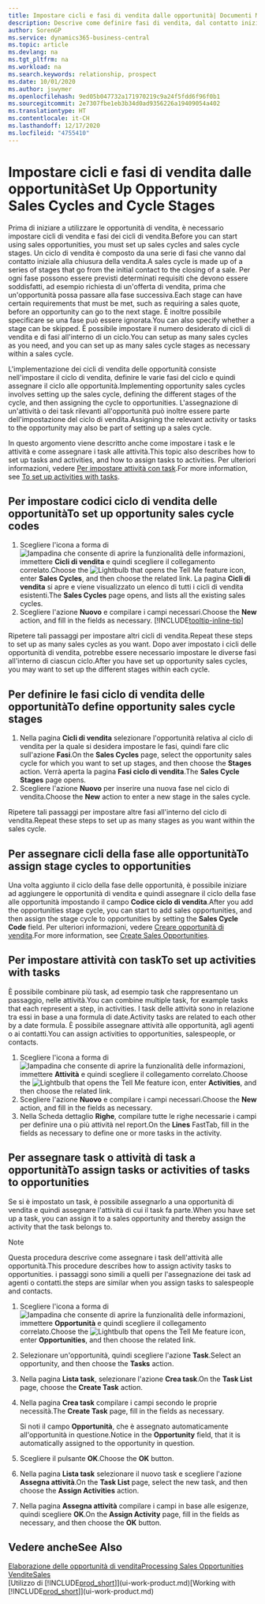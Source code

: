 ```yaml
---
title: Impostare cicli e fasi di vendita dalle opportunità| Documenti Microsoft
description: Descrive come definire fasi di vendita, dal contatto iniziale alla chiusura, per creare un ciclo di vendita e assegnarlo alle opportunità in Business Central.
author: SorenGP
ms.service: dynamics365-business-central
ms.topic: article
ms.devlang: na
ms.tgt_pltfrm: na
ms.workload: na
ms.search.keywords: relationship, prospect
ms.date: 10/01/2020
ms.author: jswymer
ms.openlocfilehash: 9ed05b047732a171970219c9a24f5fdd6f96f0b1
ms.sourcegitcommit: 2e7307fbe1eb3b34d0ad9356226a19409054a402
ms.translationtype: HT
ms.contentlocale: it-CH
ms.lasthandoff: 12/17/2020
ms.locfileid: "4755410"
---
```

# <a name="set-up-opportunity-sales-cycles-and-cycle-stages"></a><span data-ttu-id="a4f86-103">Impostare cicli e fasi di vendita dalle opportunità</span><span class="sxs-lookup"><span data-stu-id="a4f86-103">Set Up Opportunity Sales Cycles and Cycle Stages</span></span>
<span data-ttu-id="a4f86-104">Prima di iniziare a utilizzare le opportunità di vendita, è necessario impostare cicli di vendita e fasi dei cicli di vendita.</span><span class="sxs-lookup"><span data-stu-id="a4f86-104">Before you can start using sales opportunities, you must set up sales cycles and sales cycle stages.</span></span> <span data-ttu-id="a4f86-105">Un ciclo di vendita è composto da una serie di fasi che vanno dal contatto iniziale alla chiusura della vendita.</span><span class="sxs-lookup"><span data-stu-id="a4f86-105">A sales cycle is made up of a series of stages that go from the initial contact to the closing of a sale.</span></span> <span data-ttu-id="a4f86-106">Per ogni fase possono essere previsti determinati requisiti che devono essere soddisfatti, ad esempio richiesta di un'offerta di vendita, prima che un'opportunità possa passare alla fase successiva.</span><span class="sxs-lookup"><span data-stu-id="a4f86-106">Each stage can have certain requirements that must be met, such as requiring a sales quote, before an opportunity can go to the next stage.</span></span> <span data-ttu-id="a4f86-107">È inoltre possibile specificare se una fase può essere ignorata.</span><span class="sxs-lookup"><span data-stu-id="a4f86-107">You can also specify whether a stage can be skipped.</span></span> <span data-ttu-id="a4f86-108">È possibile impostare il numero desiderato di cicli di vendita e di fasi all'interno di un ciclo.</span><span class="sxs-lookup"><span data-stu-id="a4f86-108">You can setup as many sales cycles as you need, and you can set up as many sales cycle stages as necessary within a sales cycle.</span></span>

<span data-ttu-id="a4f86-109">L'implementazione dei cicli di vendita delle opportunità consiste nell'impostare il ciclo di vendita, definire le varie fasi del ciclo e quindi assegnare il ciclo alle opportunità.</span><span class="sxs-lookup"><span data-stu-id="a4f86-109">Implementing opportunity sales cycles involves setting up the sales cycle, defining the different stages of the cycle, and then assigning the cycle to opportunities.</span></span> <span data-ttu-id="a4f86-110">L'assegnazione di un'attività o dei task rilevanti all'opportunità può inoltre essere parte dell'impostazione del ciclo di vendita.</span><span class="sxs-lookup"><span data-stu-id="a4f86-110">Assigning the relevant activity or tasks to the opportunity may also be part of setting up a sales cycle.</span></span>

<span data-ttu-id="a4f86-111">In questo argomento viene descritto anche come impostare i task e le attività e come assegnare i task alle attività.</span><span class="sxs-lookup"><span data-stu-id="a4f86-111">This topic also describes how to set up tasks and activities, and how to assign tasks to activities.</span></span> <span data-ttu-id="a4f86-112">Per ulteriori informazioni, vedere [Per impostare attività con task](marketing-how-setup-opportunity-sales-cycles-stages.md#to-set-up-activities-with-tasks).</span><span class="sxs-lookup"><span data-stu-id="a4f86-112">For more information, see [To set up activities with tasks](marketing-how-setup-opportunity-sales-cycles-stages.md#to-set-up-activities-with-tasks).</span></span>

## <a name="to-set-up-opportunity-sales-cycle-codes"></a><span data-ttu-id="a4f86-113">Per impostare codici ciclo di vendita delle opportunità</span><span class="sxs-lookup"><span data-stu-id="a4f86-113">To set up opportunity sales cycle codes</span></span>
1. <span data-ttu-id="a4f86-114">Scegliere l'icona a forma di ![lampadina che consente di aprire la funzionalità delle informazioni](media/ui-search/search_small.png "Informazioni sull'operazione che si desidera eseguire"), immettere **Cicli di vendita** e quindi scegliere il collegamento correlato.</span><span class="sxs-lookup"><span data-stu-id="a4f86-114">Choose the ![Lightbulb that opens the Tell Me feature](media/ui-search/search_small.png "Tell me what you want to do") icon, enter **Sales Cycles**, and then choose the related link.</span></span> <span data-ttu-id="a4f86-115">La pagina **Cicli di vendita** si apre e viene visualizzato un elenco di tutti i cicli di vendita esistenti.</span><span class="sxs-lookup"><span data-stu-id="a4f86-115">The **Sales Cycles** page opens, and lists all the existing sales cycles.</span></span>
2. <span data-ttu-id="a4f86-116">Scegliere l'azione **Nuovo** e compilare i campi necessari.</span><span class="sxs-lookup"><span data-stu-id="a4f86-116">Choose the **New** action, and fill in the fields as necessary.</span></span> [!INCLUDE[tooltip-inline-tip](includes/tooltip-inline-tip_md.md)]

<span data-ttu-id="a4f86-117">Ripetere tali passaggi per impostare altri cicli di vendita.</span><span class="sxs-lookup"><span data-stu-id="a4f86-117">Repeat these steps to set up as many sales cycles as you want.</span></span> <span data-ttu-id="a4f86-118">Dopo aver impostato i cicli delle opportunità di vendita, potrebbe essere necessario impostare le diverse fasi all'interno di ciascun ciclo.</span><span class="sxs-lookup"><span data-stu-id="a4f86-118">After you have set up opportunity sales cycles, you may want to set up the different stages within each cycle.</span></span>

## <a name="to-define-opportunity-sales-cycle-stages"></a><span data-ttu-id="a4f86-119">Per definire le fasi ciclo di vendita delle opportunità</span><span class="sxs-lookup"><span data-stu-id="a4f86-119">To define opportunity sales cycle stages</span></span>
1. <span data-ttu-id="a4f86-120">Nella pagina **Cicli di vendita** selezionare l'opportunità relativa al ciclo di vendita per la quale si desidera impostare le fasi, quindi fare clic sull'azione **Fasi**.</span><span class="sxs-lookup"><span data-stu-id="a4f86-120">On the **Sales Cycles** page, select the opportunity sales cycle for which you want to set up stages, and then choose the **Stages** action.</span></span> <span data-ttu-id="a4f86-121">Verrà aperta la pagina **Fasi ciclo di vendita**.</span><span class="sxs-lookup"><span data-stu-id="a4f86-121">The **Sales Cycle Stages** page opens.</span></span>
2. <span data-ttu-id="a4f86-122">Scegliere l'azione **Nuovo** per inserire una nuova fase nel ciclo di vendita.</span><span class="sxs-lookup"><span data-stu-id="a4f86-122">Choose the **New** action to enter a new stage in the sales cycle.</span></span>

<span data-ttu-id="a4f86-123">Ripetere tali passaggi per impostare altre fasi all'interno del ciclo di vendita.</span><span class="sxs-lookup"><span data-stu-id="a4f86-123">Repeat these steps to set up as many stages as you want within the sales cycle.</span></span>

## <a name="to-assign-stage-cycles-to-opportunities"></a><span data-ttu-id="a4f86-124">Per assegnare cicli della fase alle opportunità</span><span class="sxs-lookup"><span data-stu-id="a4f86-124">To assign stage cycles to opportunities</span></span>
<span data-ttu-id="a4f86-125">Una volta aggiunto il ciclo della fase delle opportunità, è possibile iniziare ad aggiungere le opportunità di vendita e quindi assegnare il ciclo della fase alle opportunità impostando il campo **Codice ciclo di vendita**.</span><span class="sxs-lookup"><span data-stu-id="a4f86-125">After you add the opportunities stage cycle, you can start to add sales opportunities, and then assign the stage cycle to opportunities by setting the **Sales Cycle Code** field.</span></span> <span data-ttu-id="a4f86-126">Per ulteriori informazioni, vedere [Creare opportunità di vendita](marketing-how-create-opportunities.md).</span><span class="sxs-lookup"><span data-stu-id="a4f86-126">For more information, see [Create Sales Opportunities](marketing-how-create-opportunities.md).</span></span>

## <a name="to-set-up-activities-with-tasks"></a><span data-ttu-id="a4f86-127">Per impostare attività con task</span><span class="sxs-lookup"><span data-stu-id="a4f86-127">To set up activities with tasks</span></span>
<span data-ttu-id="a4f86-128">È possibile combinare più task, ad esempio task che rappresentano un passaggio, nelle attività.</span><span class="sxs-lookup"><span data-stu-id="a4f86-128">You can combine multiple task, for example tasks that each represent a step, in activities.</span></span> <span data-ttu-id="a4f86-129">I task delle attività sono in relazione tra essi in base a una formula di date.</span><span class="sxs-lookup"><span data-stu-id="a4f86-129">Activity tasks are related to each other by a date formula.</span></span> <span data-ttu-id="a4f86-130">È possibile assegnare attività alle opportunità, agli agenti o ai contatti.</span><span class="sxs-lookup"><span data-stu-id="a4f86-130">You can assign activities to opportunities, salespeople, or contacts.</span></span>

1. <span data-ttu-id="a4f86-131">Scegliere l'icona a forma di ![lampadina che consente di aprire la funzionalità delle informazioni](media/ui-search/search_small.png "Informazioni sull'operazione che si desidera eseguire"), immettere **Attività** e quindi scegliere il collegamento correlato.</span><span class="sxs-lookup"><span data-stu-id="a4f86-131">Choose the ![Lightbulb that opens the Tell Me feature](media/ui-search/search_small.png "Tell me what you want to do") icon, enter **Activities**, and then choose the related link.</span></span>
2. <span data-ttu-id="a4f86-132">Scegliere l'azione **Nuovo** e compilare i campi necessari.</span><span class="sxs-lookup"><span data-stu-id="a4f86-132">Choose the **New** action, and fill in the fields as necessary.</span></span>
3. <span data-ttu-id="a4f86-133">Nella Scheda dettaglio **Righe**, compilare tutte le righe necessarie i campi per definire una o più attività nel report.</span><span class="sxs-lookup"><span data-stu-id="a4f86-133">On the **Lines** FastTab, fill in the fields as necessary to define one or more tasks in the activity.</span></span>

## <a name="to-assign-tasks-or-activities-of-tasks-to-opportunities"></a><span data-ttu-id="a4f86-134">Per assegnare task o attività di task a opportunità</span><span class="sxs-lookup"><span data-stu-id="a4f86-134">To assign tasks or activities of tasks to opportunities</span></span>
<span data-ttu-id="a4f86-135">Se si è impostato un task, è possibile assegnarlo a una opportunità di vendita e quindi assegnare l'attività di cui il task fa parte.</span><span class="sxs-lookup"><span data-stu-id="a4f86-135">When you have set up a task, you can assign it to a sales opportunity and thereby assign the activity that the task belongs to.</span></span>

> [!NOTE]  
>   <span data-ttu-id="a4f86-136">Questa procedura descrive come assegnare i task dell'attività alle opportunità.</span><span class="sxs-lookup"><span data-stu-id="a4f86-136">This procedure describes how to assign activity tasks to opportunities.</span></span> <span data-ttu-id="a4f86-137">i passaggi sono simili a quelli per l'assegnazione dei task ad agenti o contatti.</span><span class="sxs-lookup"><span data-stu-id="a4f86-137">the steps are similar when you assign tasks to salespeople and contacts.</span></span>

1. <span data-ttu-id="a4f86-138">Scegliere l'icona a forma di ![lampadina che consente di aprire la funzionalità delle informazioni](media/ui-search/search_small.png "Informazioni sull'operazione che si desidera eseguire"), immettere **Opportunità** e quindi scegliere il collegamento correlato.</span><span class="sxs-lookup"><span data-stu-id="a4f86-138">Choose the ![Lightbulb that opens the Tell Me feature](media/ui-search/search_small.png "Tell me what you want to do") icon, enter **Opportunities**, and then choose the related link.</span></span>
2. <span data-ttu-id="a4f86-139">Selezionare un'opportunità, quindi scegliere l'azione **Task**.</span><span class="sxs-lookup"><span data-stu-id="a4f86-139">Select an opportunity, and then choose the **Tasks** action.</span></span>
3. <span data-ttu-id="a4f86-140">Nella pagina **Lista task**, selezionare l'azione **Crea task**.</span><span class="sxs-lookup"><span data-stu-id="a4f86-140">On the **Task List** page, choose the **Create Task** action.</span></span>
4.  <span data-ttu-id="a4f86-141">Nella pagina **Crea task** compilare i campi secondo le proprie necessità.</span><span class="sxs-lookup"><span data-stu-id="a4f86-141">The **Create Task** page, fill in the fields as necessary.</span></span>

    <span data-ttu-id="a4f86-142">Si noti il campo **Opportunità**, che è assegnato automaticamente all'opportunità in questione.</span><span class="sxs-lookup"><span data-stu-id="a4f86-142">Notice in the **Opportunity** field, that it is automatically assigned to the opportunity in question.</span></span>
5. <span data-ttu-id="a4f86-143">Scegliere il pulsante **OK**.</span><span class="sxs-lookup"><span data-stu-id="a4f86-143">Choose the **OK** button.</span></span>
6. <span data-ttu-id="a4f86-144">Nella pagina **Lista task** selezionare il nuovo task e scegliere l'azione **Assegna attività**.</span><span class="sxs-lookup"><span data-stu-id="a4f86-144">On the **Task List** page, select the new task, and then choose the **Assign Activities** action.</span></span>
7. <span data-ttu-id="a4f86-145">Nella pagina **Assegna attività** compilare i campi in base alle esigenze, quindi scegliere **OK**.</span><span class="sxs-lookup"><span data-stu-id="a4f86-145">On the **Assign Activity** page, fill in the fields as necessary, and then choose the **OK** button.</span></span>

## <a name="see-also"></a><span data-ttu-id="a4f86-146">Vedere anche</span><span class="sxs-lookup"><span data-stu-id="a4f86-146">See Also</span></span>
[<span data-ttu-id="a4f86-147">Elaborazione delle opportunità di vendita</span><span class="sxs-lookup"><span data-stu-id="a4f86-147">Processing Sales Opportunities</span></span>](marketing-processing-sales-opportunities.md)  
[<span data-ttu-id="a4f86-148">Vendite</span><span class="sxs-lookup"><span data-stu-id="a4f86-148">Sales</span></span>](sales-manage-sales.md)  
<span data-ttu-id="a4f86-149">[Utilizzo di [!INCLUDE[prod_short](includes/prod_short.md)]](ui-work-product.md)</span><span class="sxs-lookup"><span data-stu-id="a4f86-149">[Working with [!INCLUDE[prod_short](includes/prod_short.md)]](ui-work-product.md)</span></span>
